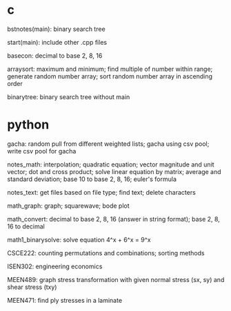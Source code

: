 # c
bstnotes(main):
binary search tree

start(main):
include other .cpp files

basecon:
decimal to base 2, 8, 16

arraysort:
maximum and minimum;
find multiple of number within range;
generate random number array;
sort random number array in ascending order

binarytree:
binary search tree without main

# python
gacha:
random pull from different weighted lists;
gacha using csv pool;
write csv pool for gacha

notes_math:
interpolation;
quadratic equation;
vector magnitude and unit vector;
dot and cross product;
solve linear equation by matrix;
average and standard deviation;
base 10 to base 2, 8, 16;
euler's formula

notes_text:
get files based on file type;
find text;
delete characters

math_graph:
graph;
squarewave;
bode plot

math_convert:
decimal to base 2, 8, 16 (answer in string format);
base 2, 8, 16 to decimal

math1_binarysolve:
solve equation 4^x + 6^x = 9^x

CSCE222:
counting permutations and combinations;
sorting methods

ISEN302:
engineering economics

MEEN489:
graph stress transformation with given normal stress (sx, sy) and shear stress (txy)

MEEN471:
find ply stresses in a laminate
